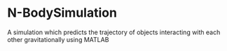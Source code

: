 # N-BodySimulation
A simulation which predicts the trajectory of objects interacting with each other gravitationally using MATLAB
